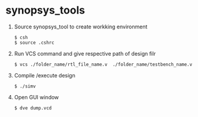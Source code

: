 # synopsys_tools

1. Source synopsys_tool to create workking environment
   ````
   $ csh
   $ source .cshrc
   ````
2. Run VCS command and give respective path of design filr
   ````
   $ vcs ./folder_name/rtl_file_name.v  ./folder_name/testbench_name.v
   ````
3. Compile /execute  design
   ````
   $ ./simv
   ````
4. Open GUI window
   ````
   $ dve dump.vcd
   ````
